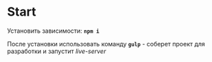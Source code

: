 # Start

Установить зависимости: **`npm i`**

После установки использовать команду **`gulp`** - соберет проект для разработки и запустит *live-server*</br>
</br>
